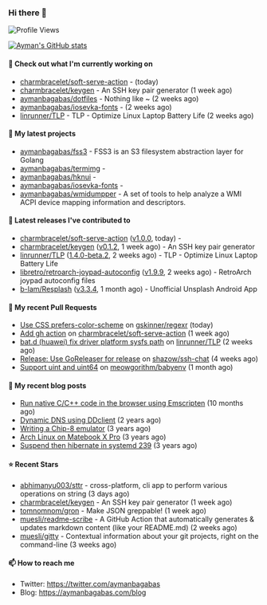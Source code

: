 ### Hi there 👋

![Profile Views](https://komarev.com/ghpvc/?username=aymanbagabas&label=PROFILE+VIEWS)

[![Ayman's GitHub stats](https://github-readme-stats.vercel.app/api?username=aymanbagabas&count_private=true&show_icons=true)](https://github.com/anuraghazra/github-readme-stats)

#### 👷 Check out what I'm currently working on

- [charmbracelet/soft-serve-action](https://github.com/charmbracelet/soft-serve-action) -  (today)
- [charmbracelet/keygen](https://github.com/charmbracelet/keygen) - An SSH key pair generator (1 week ago)
- [aymanbagabas/dotfiles](https://github.com/aymanbagabas/dotfiles) - Nothing like ~ (2 weeks ago)
- [aymanbagabas/iosevka-fonts](https://github.com/aymanbagabas/iosevka-fonts) -  (2 weeks ago)
- [linrunner/TLP](https://github.com/linrunner/TLP) - TLP - Optimize Linux Laptop Battery Life (2 weeks ago)

#### 🌱 My latest projects

- [aymanbagabas/fss3](https://github.com/aymanbagabas/fss3) - FSS3 is an S3 filesystem abstraction layer for Golang
- [aymanbagabas/termimg](https://github.com/aymanbagabas/termimg) - 
- [aymanbagabas/hknui](https://github.com/aymanbagabas/hknui) - 
- [aymanbagabas/iosevka-fonts](https://github.com/aymanbagabas/iosevka-fonts) - 
- [aymanbagabas/wmidumpper](https://github.com/aymanbagabas/wmidumpper) - A set of tools to help analyze a WMI ACPI device mapping information and descriptors.

#### 🔭 Latest releases I've contributed to

- [charmbracelet/soft-serve-action](https://github.com/charmbracelet/soft-serve-action) ([v1.0.0](https://github.com/charmbracelet/soft-serve-action/releases/tag/v1.0.0), today) - 
- [charmbracelet/keygen](https://github.com/charmbracelet/keygen) ([v0.1.2](https://github.com/charmbracelet/keygen/releases/tag/v0.1.2), 1 week ago) - An SSH key pair generator
- [linrunner/TLP](https://github.com/linrunner/TLP) ([1.4.0-beta.2](https://github.com/linrunner/TLP/releases/tag/1.4.0-beta.2), 2 weeks ago) - TLP - Optimize Linux Laptop Battery Life
- [libretro/retroarch-joypad-autoconfig](https://github.com/libretro/retroarch-joypad-autoconfig) ([v1.9.9](https://github.com/libretro/retroarch-joypad-autoconfig/releases/tag/v1.9.9), 2 weeks ago) - RetroArch joypad autoconfig files
- [b-lam/Resplash](https://github.com/b-lam/Resplash) ([v3.3.4](https://github.com/b-lam/Resplash/releases/tag/v3.3.4), 1 month ago) - Unofficial Unsplash Android App

#### 🔨 My recent Pull Requests

- [Use CSS prefers-color-scheme](https://github.com/gskinner/regexr/pull/443) on [gskinner/regexr](https://github.com/gskinner/regexr) (today)
- [Add gh action](https://github.com/charmbracelet/soft-serve-action/pull/1) on [charmbracelet/soft-serve-action](https://github.com/charmbracelet/soft-serve-action) (1 week ago)
- [bat.d (huawei) fix driver platform sysfs path](https://github.com/linrunner/TLP/pull/577) on [linrunner/TLP](https://github.com/linrunner/TLP) (2 weeks ago)
- [Release: Use GoReleaser for release](https://github.com/shazow/ssh-chat/pull/400) on [shazow/ssh-chat](https://github.com/shazow/ssh-chat) (4 weeks ago)
- [Support uint and uint64](https://github.com/meowgorithm/babyenv/pull/2) on [meowgorithm/babyenv](https://github.com/meowgorithm/babyenv) (1 month ago)

#### 📜 My recent blog posts

- [Run native C/C&#43;&#43; code in the browser using Emscripten](https://aymanbagabas.com/blog/2020/11/18/run-native-c-c&#43;&#43;-code-in-the-browser-using-emscripten.html) (10 months ago)
- [Dynamic DNS using DDclient](https://aymanbagabas.com/blog/2019/02/16/dynamic-dns-using-ddclient.html) (2 years ago)
- [Writing a Chip-8 emulator](https://aymanbagabas.com/blog/2018/09/17/chip-8-emulator.html) (3 years ago)
- [Arch Linux on Matebook X Pro](https://aymanbagabas.com/blog/2018/07/23/archlinux-on-matebook-x-pro.html) (3 years ago)
- [Suspend then hibernate in systemd 239](https://aymanbagabas.com/blog/2018/07/18/suspend-then-hibernate.html) (3 years ago)

#### ⭐ Recent Stars

- [abhimanyu003/sttr](https://github.com/abhimanyu003/sttr) - cross-platform, cli app to perform various operations on string (3 days ago)
- [charmbracelet/keygen](https://github.com/charmbracelet/keygen) - An SSH key pair generator (1 week ago)
- [tomnomnom/gron](https://github.com/tomnomnom/gron) - Make JSON greppable! (1 week ago)
- [muesli/readme-scribe](https://github.com/muesli/readme-scribe) - A GitHub Action that automatically generates &amp; updates markdown content (like your README.md) (2 weeks ago)
- [muesli/gitty](https://github.com/muesli/gitty) - Contextual information about your git projects, right on the command-line (3 weeks ago)

#### 📫 How to reach me

- Twitter: https://twitter.com/aymanbagabas
- Blog: https://aymanbagabas.com/blog

